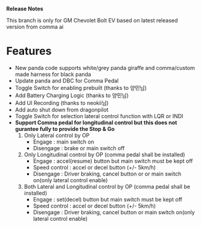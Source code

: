 <b/>**Release Notes**</b>

This branch is only for GM Chevolet Bolt EV based on latest released version from comma ai

# Features

  - New panda code supports white/grey panda giraffe and comma/custom made harness for black panda
  - Update panda and DBC for Comma Pedal
  - Toggle Switch for enabling prebuilt (thanks to 양민님)
  - Add Battery Charging Logic (thanks to 양민님)
  - Add UI Recording (thanks to neokii님)
  - Add auto shut down from dragonpilot
  - Toggle Switch for selection lateral control function with LQR or INDI
  - <b>Support Comma pedal for longitudinal control but this does not gurantee fully to provide the Stop & Go </b>
    1) Only Lateral control by OP
       - Engage : main switch on
       - Disengage : brake or main switch off
    2) Only Longitudinal control by OP (comma pedal shall be installed)
       - Engage : accel(resume) button but main switch must be kept off
       - Speed control : accel or decel button (+/- 5km/h)
       - Disengage : Driver braking, cancel button or or main switch on(only lateral control enable)
    3) Both Lateral and Longitudinal control by OP (comma pedal shall be installed)
       - Engage : set(decel) button but main switch must be kept off
       - Speed control : accel or decel button (+/- 5km/h)
       - Disengage : Driver braking, cancel button or main switch on(only lateral control enable)       
